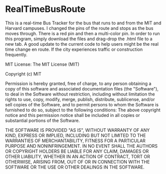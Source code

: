 # RealTimeBusRoute
This is a real-time Bus Tracker for the bus that runs to and from the MIT and Harvard campuses.
I changed the pins of the route and stops as the bus moves through. There is a red pin and then a multi-color pin.
In order to run this program, simply download the files and drag-drop the .html file to a new tab.
A good update to the current code to help users might be the real time change en route. If the city experiences traffic or construction frequently.

MIT License:
The MIT License (MIT)

Copyright (c) MIT

Permission is hereby granted, free of charge, to any person obtaining a copy of this software and associated documentation files (the "Software"), to deal in the Software without restriction, including without limitation the rights to use, copy, modify, merge, publish, distribute, sublicense, and/or sell copies of the Software, and to permit persons to whom the Software is furnished to do so, subject to the following conditions: The above copyright notice and this permission notice shall be included in all copies or substantial portions of the Software.

THE SOFTWARE IS PROVIDED "AS IS", WITHOUT WARRANTY OF ANY KIND, EXPRESS OR IMPLIED, INCLUDING BUT NOT LIMITED TO THE WARRANTIES OF MERCHANTABILITY, FITNESS FOR A PARTICULAR PURPOSE AND NONINFRINGEMENT. IN NO EVENT SHALL THE AUTHORS OR COPYRIGHT HOLDERS BE LIABLE FOR ANY CLAIM, DAMAGES OR OTHER LIABILITY, WHETHER IN AN ACTION OF CONTRACT, TORT OR OTHERWISE, ARISING FROM, OUT OF OR IN CONNECTION WITH THE SOFTWARE OR THE USE OR OTHER DEALINGS IN THE SOFTWARE.
